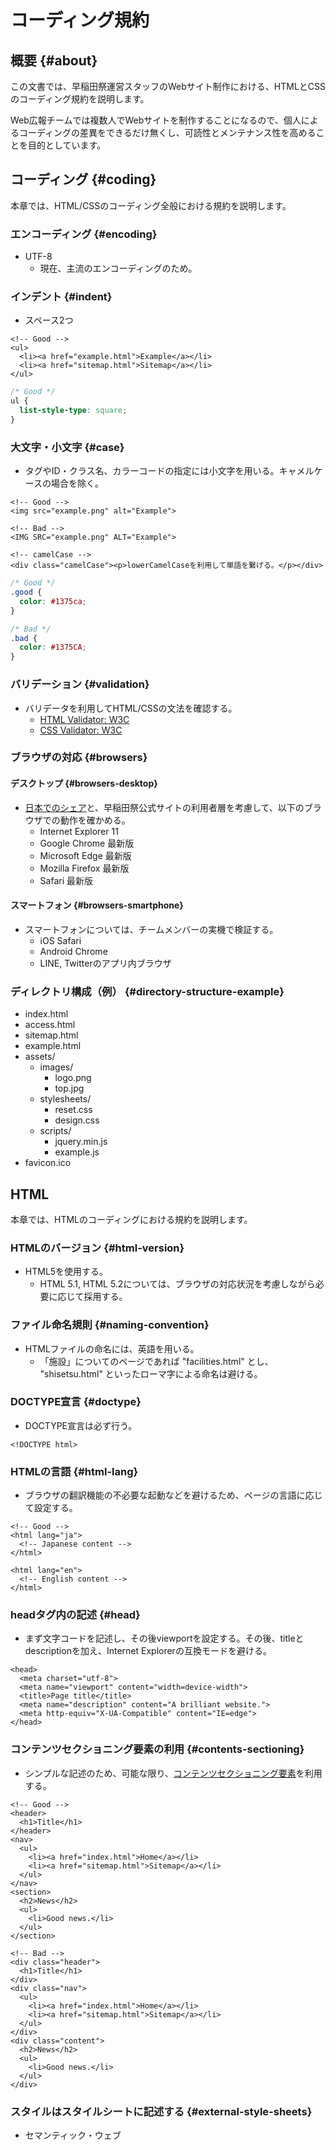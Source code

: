 # コーディング規約

## 概要 {#about}

この文書では、早稲田祭運営スタッフのWebサイト制作における、HTMLとCSSのコーディング規約を説明します。

Web広報チームでは複数人でWebサイトを制作することになるので、個人によるコーディングの差異をできるだけ無くし、可読性とメンテナンス性を高めることを目的としています。

## コーディング {#coding}

本章では、HTML/CSSのコーディング全般における規約を説明します。

### エンコーディング {#encoding}

* UTF-8
  * 現在、主流のエンコーディングのため。

### インデント {#indent}

* スペース2つ

```markup
<!-- Good -->
<ul>
  <li><a href="example.html">Example</a></li>
  <li><a href="sitemap.html">Sitemap</a></li>
</ul>
```

```css
/* Good */
ul {
  list-style-type: square;
}
```

### 大文字・小文字 {#case}

* タグやID・クラス名、カラーコードの指定には小文字を用いる。キャメルケースの場合を除く。

```markup
<!-- Good -->
<img src="example.png" alt="Example">

<!-- Bad -->
<IMG SRC="example.png" ALT="Example">

<!-- camelCase -->
<div class="camelCase"><p>lowerCamelCaseを利用して単語を繋げる。</p></div>
```

```css
/* Good */
.good {
  color: #1375ca;
}

/* Bad */
.bad {
  color: #1375CA;
}
```

### バリデーション {#validation}

* バリデータを利用してHTML/CSSの文法を確認する。
  * [HTML Validator: W3C](https://validator.w3.org/)
  * [CSS Validator: W3C](https://jigsaw.w3.org/css-validator/)

### ブラウザの対応 {#browsers}

#### デスクトップ {#browsers-desktop}

* [日本でのシェア](http://gs.statcounter.com/browser-market-share/desktop/)と、早稲田祭公式サイトの利用者層を考慮して、以下のブラウザでの動作を確かめる。
  * Internet Explorer 11
  * Google Chrome 最新版
  * Microsoft Edge 最新版
  * Mozilla Firefox 最新版
  * Safari 最新版

#### スマートフォン {#browsers-smartphone}

* スマートフォンについては、チームメンバーの実機で検証する。
  * iOS Safari
  * Android Chrome
  * LINE, Twitterのアプリ内ブラウザ

### ディレクトリ構成（例） {#directory-structure-example}

* index.html
* access.html
* sitemap.html
* example.html
* assets/
  * images/
    * logo.png
    * top.jpg
  * stylesheets/
    * reset.css
    * design.css
  * scripts/
    * jquery.min.js
    * example.js
* favicon.ico

## HTML

本章では、HTMLのコーディングにおける規約を説明します。

### HTMLのバージョン {#html-version}

* HTML5を使用する。
  * HTML 5.1, HTML 5.2については、ブラウザの対応状況を考慮しながら必要に応じて採用する。

### ファイル命名規則 {#naming-convention}

* HTMLファイルの命名には、英語を用いる。
  * 「施設」についてのページであれば "facilities.html" とし、 "shisetsu.html" といったローマ字による命名は避ける。

### DOCTYPE宣言 {#doctype}

* DOCTYPE宣言は必ず行う。

```markup
<!DOCTYPE html>
```

### HTMLの言語 {#html-lang}

* ブラウザの翻訳機能の不必要な起動などを避けるため、ページの言語に応じて設定する。

```markup
<!-- Good -->
<html lang="ja">
  <!-- Japanese content -->
</html>

<html lang="en">
  <!-- English content -->
</html>
```

### headタグ内の記述 {#head}

* まず文字コードを記述し、その後viewportを設定する。その後、titleとdescriptionを加え、Internet Explorerの互換モードを避ける。

```markup
<head>
  <meta charset="utf-8">
  <meta name="viewport" content="width=device-width">
  <title>Page title</title>
  <meta name="description" content="A brilliant website.">
  <meta http-equiv="X-UA-Compatible" content="IE=edge">
</head>
```

### コンテンツセクショニング要素の利用 {#contents-sectioning}

* シンプルな記述のため、可能な限り、[コンテンツセクショニング要素](https://developer.mozilla.org/ja/docs/Web/HTML/Element)を利用する。

```markup
<!-- Good -->
<header>
  <h1>Title</h1>
</header>
<nav>
  <ul>
    <li><a href="index.html">Home</a></li>
    <li><a href="sitemap.html">Sitemap</a></li>
  </ul>
</nav>
<section>
  <h2>News</h2>
  <ul>
    <li>Good news.</li>
  </ul>
</section>

<!-- Bad -->
<div class="header">
  <h1>Title</h1>
</div>
<div class="nav">
  <ul>
    <li><a href="index.html">Home</a></li>
    <li><a href="sitemap.html">Sitemap</a></li>
  </ul>
</div>
<div class="content">
  <h2>News</h2>
  <ul>
    <li>Good news.</li>
  </ul>
</div>
```

### スタイルはスタイルシートに記述する {#external-style-sheets}

* セマンティック・ウェブ



